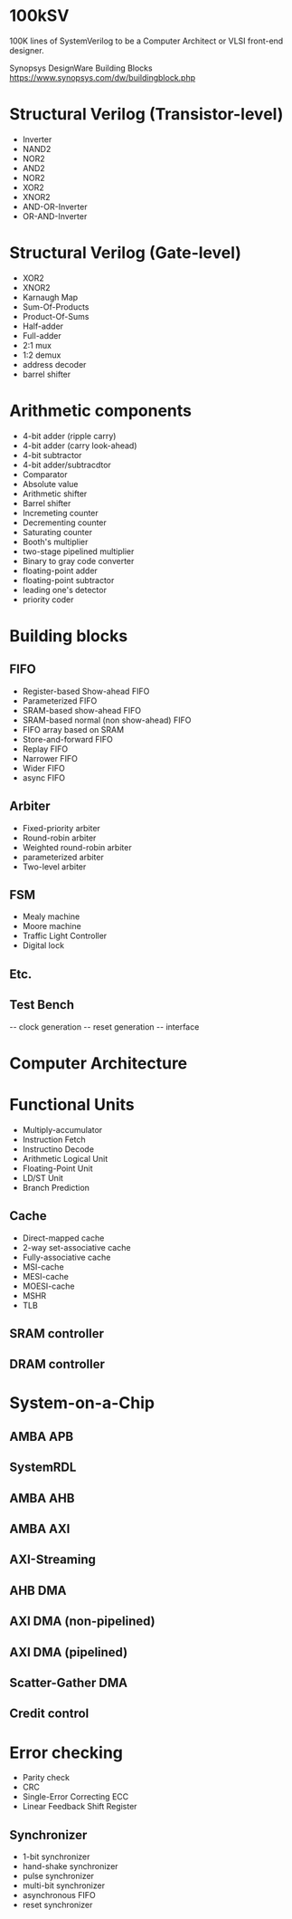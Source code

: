 # 100kSV

100K lines of SystemVerilog to be a Computer Architect or VLSI front-end designer.


Synopsys DesignWare Building Blocks
https://www.synopsys.com/dw/buildingblock.php

# Structural Verilog (Transistor-level)
- Inverter
- NAND2
- NOR2
- AND2
- NOR2
- XOR2
- XNOR2
- AND-OR-Inverter
- OR-AND-Inverter

# Structural Verilog (Gate-level)
- XOR2
- XNOR2
- Karnaugh Map
- Sum-Of-Products
- Product-Of-Sums
- Half-adder
- Full-adder
- 2:1 mux
- 1:2 demux
- address decoder
- barrel shifter

# Arithmetic components
- 4-bit adder (ripple carry)
- 4-bit adder (carry look-ahead)
- 4-bit subtractor
- 4-bit adder/subtracdtor
- Comparator
- Absolute value
- Arithmetic shifter
- Barrel shifter
- Incremeting counter
- Decrementing counter
- Saturating counter
- Booth's multiplier
- two-stage pipelined multiplier
- Binary to gray code converter
- floating-point adder
- floating-point subtractor
- leading one's detector
- priority coder

# Building blocks

## FIFO
- Register-based Show-ahead FIFO
- Parameterized FIFO
- SRAM-based show-ahead FIFO
- SRAM-based normal (non show-ahead) FIFO
- FIFO array based on SRAM
- Store-and-forward FIFO
- Replay FIFO
- Narrower FIFO
- Wider FIFO
- async FIFO

## Arbiter
- Fixed-priority arbiter
- Round-robin arbiter
- Weighted round-robin arbiter
- parameterized arbiter
- Two-level arbiter

## FSM

- Mealy machine
- Moore machine
- Traffic Light Controller
- Digital lock

## Etc.
## Test Bench

-- clock generation
-- reset generation
-- interface

# Computer Architecture

# Functional Units

- Multiply-accumulator
- Instruction Fetch
- Instructino Decode
- Arithmetic Logical Unit
- Floating-Point Unit
- LD/ST Unit
- Branch Prediction

## Cache

- Direct-mapped cache
- 2-way set-associative cache
- Fully-associative cache
- MSI-cache
- MESI-cache
- MOESI-cache
- MSHR
- TLB

## SRAM controller

## DRAM controller

# System-on-a-Chip

## AMBA APB

## SystemRDL

## AMBA AHB

## AMBA AXI

## AXI-Streaming

## AHB DMA

## AXI DMA (non-pipelined)

## AXI DMA (pipelined)

## Scatter-Gather DMA

## Credit control

# Error checking
- Parity check
- CRC
- Single-Error Correcting ECC
- Linear Feedback Shift Register

## Synchronizer

- 1-bit synchronizer
- hand-shake synchronizer
- pulse synchronizer
- multi-bit synchronizer
- asynchronous FIFO
- reset synchronizer

